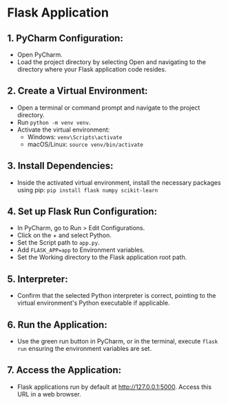 # Flask Application

## 1. PyCharm Configuration:
   - Open PyCharm.
   - Load the project directory by selecting Open and navigating to the directory where your Flask application code resides.

## 2. Create a Virtual Environment:
   - Open a terminal or command prompt and navigate to the project directory.
   - Run `python -m venv venv`.
   - Activate the virtual environment:
     - Windows: `venv\Scripts\activate`
     - macOS/Linux: `source venv/bin/activate`

## 3. Install Dependencies:
   - Inside the activated virtual environment, install the necessary packages using pip:
     `pip install flask numpy scikit-learn`

## 4. Set up Flask Run Configuration:
   - In PyCharm, go to Run > Edit Configurations.
   - Click on the + and select Python.
   - Set the Script path to `app.py`.
   - Add `FLASK_APP=app` to Environment variables.
   - Set the Working directory to the Flask application root path.

## 5. Interpreter:
   - Confirm that the selected Python interpreter is correct, pointing to the virtual environment's Python executable if applicable.

## 6. Run the Application:
   - Use the green run button in PyCharm, or in the terminal, execute `flask run` ensuring the environment variables are set.

## 7. Access the Application:
   - Flask applications run by default at http://127.0.0.1:5000. Access this URL in a web browser.